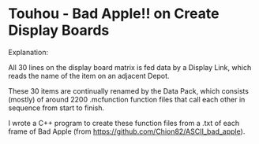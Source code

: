 # Touhou - Bad Apple!! on Create Display Boards

Explanation:

All 30 lines on the display board matrix is fed data by a Display Link, which reads the name of the item on an adjacent Depot. 

These 30 items are continually renamed by the Data Pack, which consists (mostly) of around 2200 .mcfunction function files that call each other in sequence from start to finish.

I wrote a C++ program to create these function files from a .txt of each frame of Bad Apple (from https://github.com/Chion82/ASCII_bad_apple). 
